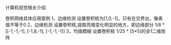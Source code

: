 计算机视觉相关介绍

































卷积网络具体应用案例
1，边缘检测
设置卷积核为[1,0,-1]，只有在交界出，像素值不等于0
2，边缘检测
设置卷积核,提取亮暗变化明显的地方，即边缘部分
1/8 * [[-1,-1,-1],
       [-1,8,-1],
       [-1,-1,-1]]
3，均值模糊
设置卷积核 1/25 * [5*5]的全1二维矩阵